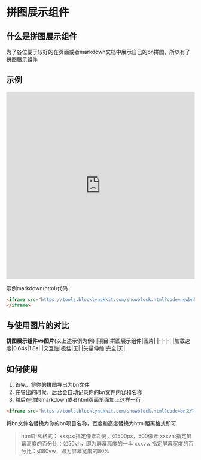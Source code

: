 # 拼图展示组件
## 什么是拼图展示组件
为了各位便于较好的在页面或者markdown文档中展示自己的bn拼图，所以有了拼图展示组件
## 示例
<iframe src="https://tools.blocklynukkit.com/showblock.html?code=newbn530" frameborder=0 width="100%" height="500px"></iframe>

示例markdown(html)代码：
```html
<iframe src="https://tools.blocklynukkit.com/showblock.html?code=newbn530" frameborder=0 width="100%" height="500px">
</iframe>
```

## 与使用图片的对比  
**拼图展示组件vs图片**(以上述示例为例)
|项目|拼图展示组件|图片|
|-|-|-|
|加载速度|0.64s|1.8s|
|交互性|极佳|无|
|矢量伸缩|完全|无|

## 如何使用
1. 首先，将你的拼图导出为bn文件
2. 在导出的时候，后台会自动记录你的bn文件内容和名称
3. 然后在你的markdown或者html页面里面加上这样一行
```html
<iframe src="https://tools.blocklynukkit.com/showblock.html?code=bn文件名" frameborder=0 width="宽度" height="高度"></iframe>
```
将bn文件名替换为你的bn项目名称，宽度和高度替换为html距离格式即可
> html距离格式：
> xxxpx:指定像素距离，如500px，500像素
> xxxvh:指定屏幕高度的百分比：如50vh，即为屏幕高度的一半
> xxxvw:指定屏幕宽度的百分比：如80vw，即为屏幕宽度的80%